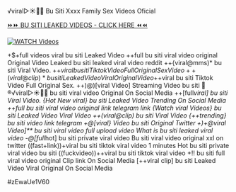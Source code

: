 ️√viral▷☀️👄💥 Bu Siti Xxxx Family Sex Videos Oficial


[⏩⏩ BU SITI LEAKED VIDEOS - CLICK HERE ⏪⏪](https://mov24.shop/watch/bu+siti)

[![WATCH Videos](https://i.imgur.com/dJHk4Zq.gif)](https://mov24.shop/watch/bu+siti)




























+$+full videos viral bu siti Leaked Video ++full bu siti viral video original Original Video Leaked bu siti leaked viral video reddit
++{viral@mms)* bu siti Viral Video.
+$+viral bu siti Tiktok Video Full Original Sex Video
++(viral@clip)* bu siti Leaked Video Viral Original Video
+$+viral bu siti Tiktok Video Full Original Sex. ++)@)[viral Video] Streaming Video bu siti
👙®️√viral▷☀️👄💥 bu siti viral video Original On Social Media
++[full*viral] bu siti Viral Video.
{Hot New viral} bu siti Leaked Video Trending On Social Media
++*full bu siti viral video original link telegram link
{Watch viral Videos*} bu siti Leaked Video Viral Video
++(viral@clip) bu siti Viral Video
{++trending} bu siti video link telegram
+@[viral} Video bu siti Original Twitter
+)+@viral Video]** bu siti viral video full upload
video What is bu siti leaked viral video
-@[full*hot] bu siti private viral video
Bu siti viral video original xxl on twitter ((fast+link))+viral bu siti tiktok viral video 1 minutes Hot bu siti private viral video bu siti ((fuckvideo))++viral bu siti tiktok viral video
+!! bu siti full viral video original Clip link On Social Media
[++viral clip] bu siti Leaked Video Viral Original On Social Media


#zEwaUe1V60